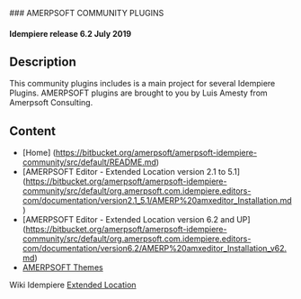 ### AMERPSOFT COMMUNITY PLUGINS 
#### Idempiere release 6.2 July 2019

## Description

This community plugins includes is a main project for several Idempiere Plugins.
AMERPSOFT plugins are brought to you by Luis Amesty from Amerpsoft Consulting.

## Content
- [Home] (https://bitbucket.org/amerpsoft/amerpsoft-idempiere-community/src/default/README.md)
- [AMERPSOFT Editor - Extended Location version 2.1 to 5.1] (https://bitbucket.org/amerpsoft/amerpsoft-idempiere-community/src/default/org.amerpsoft.com.idempiere.editors-com/documentation/version2.1_5.1/AMERP%20amxeditor_Installation.md)
- [AMERPSOFT Editor - Extended Location version 6.2 and UP] (https://bitbucket.org/amerpsoft/amerpsoft-idempiere-community/src/default/org.amerpsoft.com.idempiere.editors-com/documentation/version6.2/AMERP%20amxeditor_Installation_v62.md)
- [AMERPSOFT Themes](https://bitbucket.org/amerpsoft/amerpsoft-idempiere-community/src/default/org.amerpsoft.com.idempiere.themes-com/README.md)

Wiki Idempiere [Extended Location](http://wiki.idempiere.org/en/Plugin:_Extended_Location)
